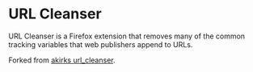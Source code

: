 # URL Cleanser

URL Cleanser is a Firefox extension that removes many of the common tracking variables that web publishers append to URLs. 

Forked from [akirks url_cleanser](https://github.com/akirk/url_cleanser).
